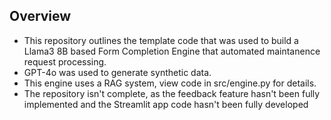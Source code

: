 ## Overview

- This repository outlines the template code that was used to build a Llama3 8B based Form Completion Engine that automated maintanence request processing.
- GPT-4o was used to generate synthetic data.
- This engine uses a RAG system, view code in src/engine.py for details.
- The repository isn't complete, as the feedback feature hasn't been fully implemented and the Streamlit app code hasn't been fully developed
